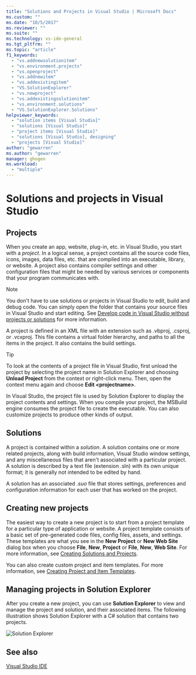 ```yaml
---
title: "Solutions and Projects in Visual Studio | Microsoft Docs"
ms.custom: ""
ms.date: "10/5/2017"
ms.reviewer: ""
ms.suite: ""
ms.technology: vs-ide-general
ms.tgt_pltfrm: ""
ms.topic: "article"
f1_keywords: 
  - "vs.addnewsolutionitem"
  - "vs.environment.projects"
  - "vs.openproject"
  - "vs.addnewitem"
  - "vs.addexistingitem"
  - "VS.SolutionExplorer"
  - "vs.newproject"
  - "vs.addexistingsolutionitem"
  - "vs.environment.solutions"
  - "VS.SolutionExplorer.Solutions"
helpviewer_keywords: 
  - "solution items [Visual Studio]"
  - "solutions [Visual Studio]"
  - "project items [Visual Studio]"
  - "solutions [Visual Studio], designing"
  - "projects [Visual Studio]"
author: "gewarren"
ms.author: "gewarren"
manager: ghogen
ms.workload: 
  - "multiple"
---
```

# Solutions and projects in Visual Studio

## Projects

When you create an app, website, plug-in, etc. in Visual Studio, you start with a *project*. In a logical sense, a project contains all the source code files, icons, images, data files, etc. that are compiled into an executable, library, or website. A project also contains compiler settings and other configuration files that might be needed by various services or components that your program communicates with.

> [!NOTE]
> You don't have to use solutions or projects in Visual Studio to edit, build and debug code. You can simply open the folder that contains your source files in Visual Studio and start editing. See [Develop code in Visual Studio without projects or solutions](../ide/develop-code-in-visual-studio-without-projects-or-solutions.md) for more information.

A project is defined in an XML file with an extension such as .vbproj, .csproj, or .vcxproj. This file contains a virtual folder hierarchy, and paths to all the items in the project. It also contains the build settings.

> [!TIP]
> To look at the contents of a project file in Visual Studio, first unload the project by selecting the project name in Solution Explorer and choosing **Unload Project** from the context or right-click menu. Then, open the context menu again and choose **Edit \<projectname\>**.

In Visual Studio, the project file is used by Solution Explorer to display the project contents and settings. When you compile your project, the MSBuild engine consumes the project file to create the executable. You can also customize projects to produce other kinds of output.

## Solutions

A project is contained within a *solution*. A solution contains one or more related projects, along with build information, Visual Studio window settings, and any miscellaneous files that aren't associated with a particular project. A solution is described by a text file (extension .sln) with its own unique format; it is generally not intended to be edited by hand.

A solution has an associated *.suo* file that stores settings, preferences and configuration information for each user that has worked on the project.

## Creating new projects

The easiest way to create a new project is to start from a project template for a particular type of application or website. A project template consists of a basic set of pre-generated code files, config files, assets, and settings. These templates are what you see in the **New Project** or **New Web Site** dialog box when you choose **File**, **New**, **Project** or **File**, **New**, **Web Site**. For more information, see [Creating Solutions and Projects](../ide/creating-solutions-and-projects.md).

You can also create custom project and item templates. For more information, see [Creating Project and Item Templates](../ide/creating-project-and-item-templates.md).

## Managing projects in Solution Explorer

After you create a new project, you can use **Solution Explorer** to view and manage the project and solution, and their associated items. The following illustration shows Solution Explorer with a C# solution that contains two projects.

![Solution Explorer](../ide/media/vs2015_solution_explorer.png "vs2015_solution_explorer")

## See also

[Visual Studio IDE](../ide/visual-studio-ide.md)
